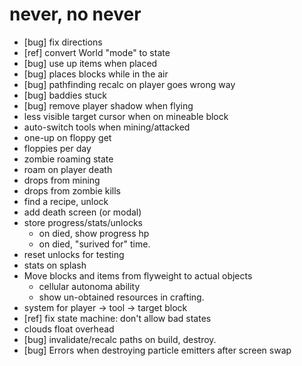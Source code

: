 # never, no never

* [bug] fix directions
* [ref] convert World "mode" to state
* [bug] use up items when placed
* [bug] places blocks while in the air
* [bug] pathfinding recalc on player goes wrong way
* [bug] baddies stuck
* [bug] remove player shadow when flying
* less visible target cursor when on mineable block
* auto-switch tools when mining/attacked
* one-up on floppy get
* floppies per day
* zombie roaming state
* roam on player death
* drops from mining
* drops from zombie kills
* find a recipe, unlock
* add death screen (or modal)
* store progress/stats/unlocks
  * on died, show progress hp
  * on died, "surived for" time.
* reset unlocks for testing
* stats on splash
* Move blocks and items from flyweight to actual objects
  * cellular autonoma ability
  * show un-obtained resources in crafting.
* system for player -> tool -> target block
* [ref] fix state machine: don't allow bad states
* clouds float overhead
* [bug] invalidate/recalc paths on build, destroy.
* [bug] Errors when destroying particle emitters after screen swap
